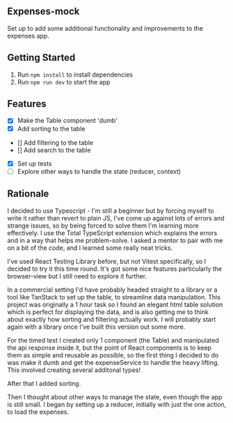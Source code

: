 ## Expenses-mock

Set up to add some additional functionality and improvements to the expenses app.

## Getting Started

1. Run `npm install` to install dependencies
2. Run `npm run dev` to start the app

## Features

- [x] Make the Table component 'dumb'
- [x] Add sorting to the table
- [] Add filtering to the table
- [] Add search to the table
- [x] Set up tests
- [ ] Explore other ways to handle the state (reducer, context)

## Rationale

I decided to use Typescript - I'm still a beginner but by forcing myself to write it rather than revert to plain JS, I've come up against lots of errors and strange issues, so by being forced to solve them I'm learning more effectively.  I use the Total TypeScript extension which explains the errors and in a way that helps me problem-solve.  I asked a mentor to pair with me on a bit of the code, and I learned some really neat tricks.

I've used React Testing Library before, but not Vitest specifically, so I decided to try it this time round.  It's got some nice features particularly the browser-view but I still need to explore it further.

In a commercial setting I'd have probably headed straight to a library or a tool like TanStack to set up the table, to streamline data manipulation.  This project was originally a 1 hour task so I found an elegant html table solution which is perfect for displaying the data, and is also getting me to think about exactly how sorting and filtering actually work.  I will probably start again with a library once I've built this version out some more.

For the timed test I created only 1 component (the Table) and manipulated the api response inside it, but the point of React components is to keep them as simple and reusable as possible, so the first thing I decided to do was make it dumb and get the expenseService to handle the heavy lifting.  This involved creating several additonal types!

After that I added sorting.

Then I thought about other ways to manage the state, even though the app is still small.  I began by setting up a reducer, initially with just the one action, to load the expenses.